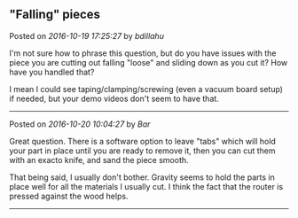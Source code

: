 ## "Falling" pieces
Posted on *2016-10-19 17:25:27* by *bdillahu*

I'm not sure how to phrase this question, but do you have issues with the piece you are cutting out falling "loose" and sliding down as you cut it? How have you handled that?

I mean I could see taping/clamping/screwing (even a vacuum board setup) if needed, but your demo videos don't seem to have that.

---

Posted on *2016-10-20 10:04:27* by *Bar*

Great question. There is a software option to leave "tabs" which will hold your part in place until you are ready to remove it, then you can cut them with an exacto knife, and sand the piece smooth. 

That being said, I usually don't bother. Gravity seems to hold the parts in place well for all the materials I usually cut. I think the fact that the router is pressed against the wood helps.

---

